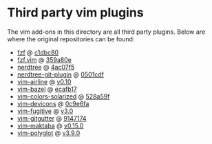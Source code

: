 # Third party vim plugins

The vim add-ons in this directory are all third party plugins.
Below are where the original repositories can be found:

* [fzf](https://github.com/junegunn/fzf) @ [c1dbc80](https://github.com/junegunn/fzf/tree/c1dbc800e587471a8c34a0e3a4a907aabc71cdd0)
* [fzf.vim](https://github.com/junegunn/fzf.vim) @ [359a80e](https://github.com/junegunn/fzf.vim/tree/359a80e3a34aacbd5257713b6a88aa085337166f)
* [nerdtree](https://github.com/scrooloose/nerdtree) @ [4ac07f5](https://github.com/scrooloose/nerdtree/tree/4ac07f52a312a24d82deba715ee489e6c5b00259)
* [nerdtree-git-plugin](https://github.com/Xuyuanp/nerdtree-git-plugin) @ [0501cdf](https://github.com/Xuyuanp/nerdtree-git-plugin/tree/0501cdfbe3064d1f2d0987929565bccee5f5a6a5)
* [vim-airline](https://github.com/vim-airline/vim-airline) @ [v0.10](https://github.com/vim-airline/vim-airline/releases/tag/v0.10)
* [vim-bazel](https://github.com/bazelbuild/vim-bazel) @ [ecafb17](https://github.com/bazelbuild/vim-bazel/tree/ecafb17d5d1d3756e5ac0bd9f4812a450b8c91a3)
* [vim-colors-solarized](https://github.com/altercation/vim-colors-solarized) @ [528a59f](https://github.com/altercation/vim-colors-solarized/tree/528a59f26d12278698bb946f8fb82a63711eec21)
* [vim-devicons](https://github.com/ryanoasis/vim-devicons) @ [0c9e6fa](https://github.com/ryanoasis/vim-devicons/tree/0c9e6faaf246767c850eb92f48c4bdc068cdf235)
* [vim-fugitive](https://github.com/tpope/vim-fugitive) @ [v3.0](https://github.com/tpope/vim-fugitive/releases/tag/v3.0)
* [vim-gitgutter](https://github.com/airblade/vim-gitgutter) @ [9147174](https://github.com/airblade/vim-gitgutter/tree/91471746fe687ee867877508dfd809460dab5698)
* [vim-maktaba](https://github.com/google/vim-maktaba) @ [v0.15.0](https://github.com/google/vim-maktaba/releases/tag/v0.15.0)
* [vim-polyglot](https://github.com/sheerun/vim-polyglot) @ [v3.9.0](https://github.com/sheerun/vim-polyglot/releases/tag/v3.9.0)
